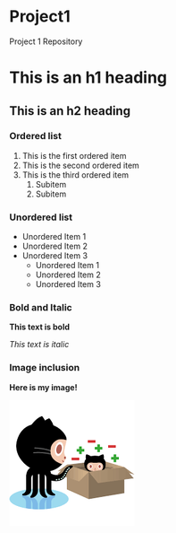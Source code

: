 # Project1
Project 1 Repository

# This is an h1 heading

## This is an h2 heading

### Ordered list
1. This is the first ordered item
1. This is the second ordered item
1. This is the third ordered item
   1. Subitem
   1. Subitem


### Unordered list
* Unordered Item 1
* Unordered Item 2
* Unordered Item 3
  * Unordered Item 1
  * Unordered Item 2
  * Unordered Item 3

### Bold and Italic
**This text is bold**

_This text is italic_

### Image inclusion
**Here is my image!**

![Github Image](/images/git.png)
